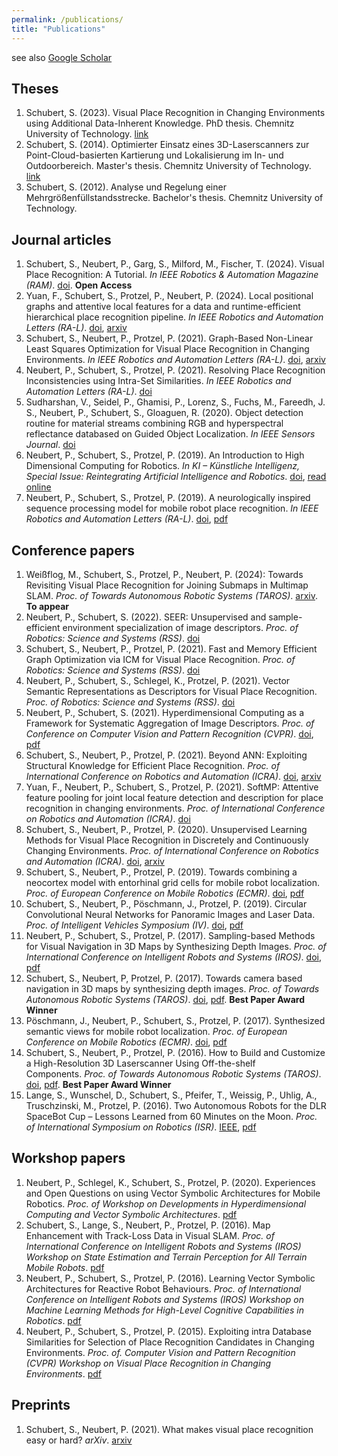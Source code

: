 ```yaml
---
permalink: /publications/
title: "Publications"
---
```


see also [Google Scholar](https://scholar.google.de/citations?user=tOq1IwMAAAAJ&hl)

## Theses
1. Schubert, S. (2023). Visual Place Recognition in Changing Environments using Additional Data-Inherent Knowledge. PhD thesis. Chemnitz University of Technology. [link](https://nbn-resolving.org/urn:nbn:de:bsz:ch1-qucosa2-872740)
2. Schubert, S. (2014). Optimierter Einsatz eines 3D-Laserscanners zur Point-Cloud-basierten Kartierung und Lokalisierung im In- und Outdoorbereich. Master's thesis. Chemnitz University of Technology. [link](https://nbn-resolving.org/urn:nbn:de:bsz:ch1-qucosa-161415)
3. Schubert, S. (2012). Analyse und Regelung einer Mehrgrößenfüllstandsstrecke. Bachelor's thesis. Chemnitz University of Technology.

## Journal articles
1. Schubert, S., Neubert, P., Garg, S., Milford, M., Fischer, T. (2024). Visual Place Recognition: A Tutorial. _In IEEE Robotics & Automation Magazine (RAM)_. [doi](https://dx.doi.org/10.1109/MRA.2023.3310859). **Open Access**
2. Yuan, F., Schubert, S., Protzel, P., Neubert, P. (2024). Local positional graphs and attentive local features for a data and runtime-efficient hierarchical place recognition pipeline. _In IEEE Robotics and Automation Letters (RA-L)_. [doi](https://dx.doi.org/10.1109/LRA.2024.3359552), [arxiv](https://arxiv.org/abs/2403.10283)
3. Schubert, S., Neubert, P., Protzel, P. (2021). Graph-Based Non-Linear Least Squares Optimization for Visual Place Recognition in Changing Environments. _In IEEE Robotics and Automation Letters (RA-L)_. [doi](https://dx.doi.org/10.1109/LRA.2021.3052446), [arxiv](https://arxiv.org/abs/2012.14766)
4. Neubert, P., Schubert, S., Protzel, P. (2021). Resolving Place Recognition Inconsistencies using Intra-Set Similarities. _In IEEE Robotics and Automation Letters (RA-L)_. [doi](https://dx.doi.org/10.1109/LRA.2021.3060729)
5. Sudharshan, V., Seidel, P., Ghamisi, P., Lorenz, S., Fuchs, M., Fareedh, J. S., Neubert, P., Schubert, S., Gloaguen, R. (2020). Object detection routine for material streams combining RGB and hyperspectral reflectance databased on Guided Object Localization. _In IEEE Sensors Journal_. [doi](https://dx.doi.org/10.1109/JSEN.2020.2996757)
6. Neubert, P., Schubert, S., Protzel, P. (2019). An Introduction to High Dimensional Computing for Robotics. _In KI – Künstliche Intelligenz, Special Issue: Reintegrating Artificial Intelligence and Robotics_. [doi](https://dx.doi.org/10.1007/s13218-019-00623-z), [read online](https://rdcu.be/bRpqw)
7. Neubert, P., Schubert, S., Protzel, P. (2019). A neurologically inspired sequence processing model for mobile robot place recognition. _In IEEE Robotics and Automation Letters (RA-L)_. [doi](https://dx.doi.org/10.1109/LRA.2019.2927096), [pdf](https://www.tu-chemnitz.de/etit/proaut/publications/neubert19_RAL.pdf)

## Conference papers
1. Weißflog, M., Schubert, S., Protzel, P., Neubert, P. (2024): Towards Revisiting Visual Place Recognition for Joining Submaps in Multimap SLAM. _Proc. of Towards Autonomous Robotic Systems (TAROS)_. [arxiv](https://doi.org/10.48550/arXiv.2407.12408). **To appear**
2. Neubert, P., Schubert, S. (2022). SEER: Unsupervised and sample-efficient environment specialization of image descriptors. _Proc. of Robotics: Science and Systems (RSS)_. [doi](https://dx.doi.org/10.15607/RSS.2022.XVIII.006)
3. Schubert, S., Neubert, P., Protzel, P. (2021). Fast and Memory Efficient Graph Optimization via ICM for Visual Place Recognition. _Proc. of Robotics: Science and Systems (RSS)_. [doi](https://dx.doi.org/10.15607/RSS.2021.XVII.091)
4. Neubert, P., Schubert, S., Schlegel, K., Protzel, P. (2021). Vector Semantic Representations as Descriptors for Visual Place Recognition. _Proc. of Robotics: Science and Systems (RSS)_. [doi](https://dx.doi.org/10.15607/RSS.2021.XVII.083)
5. Neubert, P., Schubert, S. (2021). Hyperdimensional Computing as a Framework for Systematic Aggregation of Image Descriptors. _Proc. of Conference on Computer Vision and Pattern Recognition (CVPR)_. [doi](https://dx.doi.org/10.1109/CVPR46437.2021.01666), [pdf](https://openaccess.thecvf.com/content/CVPR2021/html/Neubert_Hyperdimensional_Computing_as_a_Framework_for_Systematic_Aggregation_of_Image_CVPR_2021_paper.html)
6. Schubert, S., Neubert, P., Protzel, P. (2021). Beyond ANN: Exploiting Structural Knowledge for Efficient Place Recognition. _Proc. of International Conference on Robotics and Automation (ICRA)_. [doi](https://dx.doi.org/10.1109/ICRA48506.2021.9561006), [arxiv](http://arxiv.org/abs/2103.08366)
7. Yuan, F., Neubert, P., Schubert, S., Protzel, P. (2021). SoftMP: Attentive feature pooling for joint local feature detection and description for place recognition in changing environments. _Proc. of International Conference on Robotics and Automation (ICRA)_. [doi](https://dx.doi.org/10.1109/ICRA48506.2021.9562087)
8. Schubert, S., Neubert, P., Protzel, P. (2020). Unsupervised Learning Methods for Visual Place Recognition in Discretely and Continuously Changing Environments. _Proc. of International Conference on Robotics and Automation (ICRA)_. [doi](https://dx.doi.org/10.1109/ICRA40945.2020.9197044), [arxiv](https://arxiv.org/abs/2001.08960)
9. Schubert, S., Neubert, P., Protzel, P. (2019). Towards combining a neocortex model with entorhinal grid cells for mobile robot localization. _Proc. of European Conference on Mobile Robotics (ECMR)_. [doi](https://dx.doi.org/10.1109/ECMR.2019.8870939), [pdf](https://www.tu-chemnitz.de/etit/proaut/publications/schubert19_ECMR.pdf)
10. Schubert, S., Neubert, P., Pöschmann, J., Protzel, P. (2019). Circular Convolutional Neural Networks for Panoramic Images and Laser Data. _Proc. of Intelligent Vehicles Symposium (IV)_. [doi](https://dx.doi.org/10.1109/IVS.2019.8813862), [pdf](https://www.tu-chemnitz.de/etit/proaut/publications/schubert19_IV.pdf)
11. Neubert, P., Schubert, S., Protzel, P. (2017). Sampling-based Methods for Visual Navigation in 3D Maps by Synthesizing Depth Images. _Proc. of International Conference on Intelligent Robots and Systems (IROS)_. [doi](https://dx.doi.org/10.1109/IROS.2017.8206067), [pdf](https://www.tu-chemnitz.de/etit/proaut/publications/iros2017.pdf)
12. Schubert, S., Neubert, P, Protzel, P. (2017). Towards camera based navigation in 3D maps by synthesizing depth images. _Proc. of Towards Autonomous Robotic Systems (TAROS)_. [doi](https://dx.doi.org/10.1007/978-3-319-64107-2_49), [pdf](https://www.tu-chemnitz.de/etit/proaut/publications/taros17.pdf). **Best Paper Award Winner**
13. Pöschmann, J., Neubert, P., Schubert, S., Protzel, P. (2017). Synthesized semantic views for mobile robot localization. _Proc. of European Conference on Mobile Robotics (ECMR)_. [doi](https://dx.doi.org/10.1109/ECMR.2017.8098662), [pdf](https://www.tu-chemnitz.de/etit/proaut/publications/ecmr2017.pdf)
14. Schubert, S., Neubert, P., Protzel, P. (2016). How to Build and Customize a High-Resolution 3D Laserscanner Using Off-the-shelf Components. _Proc. of Towards Autonomous Robotic Systems (TAROS)_. [doi](https://dx.doi.org/10.1007/978-3-319-40379-3_33), [pdf](https://www.tu-chemnitz.de/etit/proaut/publications/taros16.pdf). **Best Paper Award Winner**
15. Lange, S., Wunschel, D., Schubert, S., Pfeifer, T., Weissig, P., Uhlig, A., Truschzinski, M., Protzel, P. (2016). Two Autonomous Robots for the DLR SpaceBot Cup – Lessons Learned from 60 Minutes on the Moon. _Proc. of International Symposium on Robotics (ISR)_. [IEEE](https://ieeexplore.ieee.org/document/7559170), [pdf](https://www.tu-chemnitz.de/etit/proaut/publications/isr2016.pdf)

## Workshop papers
1. Neubert, P., Schlegel, K., Schubert, S., Protzel, P. (2020). Experiences and Open Questions on using Vector Symbolic Architectures for Mobile Robotics. _Proc. of Workshop on Developments in Hyperdimensional Computing and Vector Symbolic Architectures_. [pdf](https://www.tu-chemnitz.de/etit/proaut/publications/neubert20.pdf)
2. Schubert, S., Lange, S., Neubert, P., Protzel, P. (2016). Map Enhancement with Track-Loss Data in Visual SLAM. _Proc. of International Conference on Intelligent Robots and Systems (IROS) Workshop on State Estimation and Terrain Perception for All Terrain Mobile Robots_. [pdf](https://www.tu-chemnitz.de/etit/proaut/publications/IROS2016_schubert.pdf)
3. Neubert, P., Schubert, S., Protzel, P. (2016). Learning Vector Symbolic Architectures for Reactive Robot Behaviours. _Proc. of International Conference on Intelligent Robots and Systems (IROS) Workshop on Machine Learning Methods for High-Level Cognitive Capabilities in Robotics_. [pdf](https://www.tu-chemnitz.de/etit/proaut/publications/IROS2016_neubert.pdf)
4. Neubert, P., Schubert, S., Protzel, P. (2015). Exploiting intra Database Similarities for Selection of Place Recognition Candidates in Changing Environments. _Proc. of. Computer Vision and Pattern Recognition (CVPR) Workshop on Visual Place Recognition in Changing Environments_. [pdf](https://www.tu-chemnitz.de/etit/proaut/publications/neubert_intra_database_similarities.pdf)

## Preprints
1. Schubert, S., Neubert, P. (2021). What makes visual place recognition easy or hard? _arXiv_. [arxiv](https://dx.doi.org/10.48550/arXiv.2106.12671)
